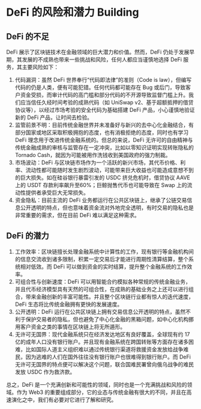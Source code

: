# DeFi 的风险和潜力 Building

## DeFi 的不足

DeFi 展示了区块链技术在金融领域的巨大潜力和价值。然而，DeFi 仍处于发展早期，其发展的不成熟也带来一些挑战和风险，任何人都应当谨慎地选择 DeFi 服务，其主要风险如下：

1. 代码漏洞：虽然 DeFi 世界奉行“代码即法律”的准则（Code is law），但编写代码的仍是人类，便有可能犯错。任何代码都可能存在 Bug 或后门，导致客户资金受损，而审计代码的高门槛和部分代码的不开源导致监督门槛上升。我们应当信任久经时间考验的成熟代码（如 UniSwap v2、基于超额抵押的借贷协议等），以经过市场考验的安全代码为基础搭建 DeFi 产品，小心谨慎地验证新的 DeFi 产品，让时间去检验。
2. 监管前景不明：目前传统金融世界并未准备好与新兴的去中心化金融结合，有部分国家或地区采取积极拥抱的态度，也有消极拒绝的态度，同时也有学习 DeFi 理念用于改进传统金融系统的。但总的来说，DeFi 无许可的自由精神与传统金融成熟的审核与监管存在一定冲突，比如以零知识证明实现转账隐私的 Tornado Cash，就因为可能被用作洗钱收到美国政府的强力制裁。
3. 市场波动：DeFi 与区块链市场作为一个活跃的新兴市场，其代币价格、利率、流动性都可能随时发生剧烈波动，可能带来巨大收益也可能造成意想不到的巨大损失。如在硅谷银行暴雷引发的 USDC 挤兑危机时，借贷协议 AAVE 上的 USDT 存款利率飙升至60%；巨鲸抛售代币也可能导致在 Swap 上的流动性提供者承受巨大无常损失。
4. 资金隐私：目前主流的 DeFi 业务都运行在公共区块链上，继承了公链交易信息公开透明的特点，但也意味着资金流对外地完全透明，有时交易的隐私也是非常重要的需求，但在目前 DeFi 难以满足这种需求。

## DeFi 的潜力

1. 工作效率：区块链擅长处理金融系统中计算性的工作，现有银行等金融机构间的信息交流收到诸多限制，积累一定交易后才能进行周期性清算结算，整个系统相对低效。而 DeFi 可以做到资金的实时结算，提升整个金融系统的工作效率。
2. 可组合性与创新速度：DeFi 可以用智能合约模拟各种常规的传统金融业务，并且代币经济模型具有天然的可组合性，在成熟的基础业务之上还可以进行组合，带来金融创新的丰富可能性。并且整个区块链行业都有惊人的迭代速度，DeFi 生态将比传统金融拥有更快的发展速度。
3. 公开透明：DeFi 运行在公共区块链上拥有交易信息公开透明的特点，虽然不利于保护交易者的隐私，但也避免了中心化金融的黑箱问题，如中心化机构挪用客户资金之类的事情在区块链上将无所遁形。
4. 无许可无国界：现代金融系统只在经济发达地区有良好覆盖，全球现有约 17 亿的成年人口没有银行账户。并且现有金融系统在跨国转账等方面存在诸多困难，比如国际人道主义组织难以通过传统银行渠道将救援资金发放给战争难民，因为逃难的人们在国外往往没有银行账户也很难得到银行账户。而 DeFi 无许可无国界的特点便可以解决这个问题，联合国难民署曾向俄乌战争的难民发放 USDC 作为救济款。

&#x20;

总之，DeFi 是一个充满创新和可能性的领域，同时也是一个充满挑战和风险的领域。作为 Web3 的重要组成部分，它的业态与传统金融有很大的不同，并且在高速演化之中，我们有必要对它进行了解和研究。